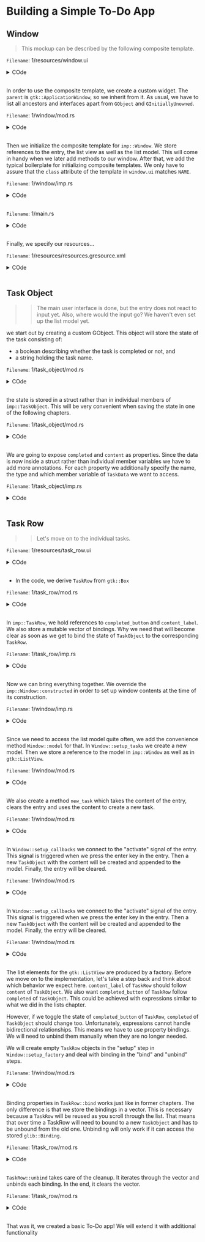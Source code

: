 # **Building a Simple To-Do App**

## **Window**

> This mockup can be described by the following composite template.

`Filename`: 1/resources/window.ui
<details>
<summary>COde</summary>

```xml
<?xml version="1.0" encoding="UTF-8"?>
<interface>
  <template class="TodoWindow" parent="GtkApplicationWindow">
    <property name="width-request">360</property>
    <property name="title" translatable="yes">To-Do</property>
    <child>
      <object class="GtkBox">
        <property name="orientation">vertical</property>
        <property name="margin-top">12</property>
        <property name="margin-bottom">12</property>
        <property name="margin-start">12</property>
        <property name="margin-end">12</property>
        <property name="spacing">6</property>
        <child>
          <object class="GtkEntry" id="entry">
            <property name="placeholder-text" translatable="yes">Enter a Task…</property>
            <property name="secondary-icon-name">list-add-symbolic</property>
          </object>
        </child>
        <child>
          <object class="GtkScrolledWindow">
            <property name="hscrollbar-policy">never</property>
            <property name="min-content-height">360</property>
            <property name="vexpand">true</property>
            <child>
              <object class="GtkListView" id="tasks_list">
                <property name="valign">start</property>
              </object>
            </child>
          </object>
        </child>
      </object>
    </child>
  </template>
</interface>

```

</details><br>

In order to use the composite template, we create a custom widget. The `parent` is `gtk::ApplicationWindow`, so we inherit from it. As usual, we have to list all ancestors and interfaces apart from `GObject` and `GInitiallyUnowned`.

`Filename`: 1/window/mod.rs
<details>
<summary>COde</summary>

```rust
glib::wrapper! {
    pub struct Window(ObjectSubclass<imp::Window>)
        @extends gtk::ApplicationWindow, gtk::Window, gtk::Widget,
        @implements gio::ActionGroup, gio::ActionMap, gtk::Accessible, gtk::Buildable,
                    gtk::ConstraintTarget, gtk::Native, gtk::Root, gtk::ShortcutManager;
}
```

</details><br>

Then we initialize the composite template for `imp::Window`. We store references to the entry, the list view as well as the list model. This will come in handy when we later add methods to our window. After that, we add the typical boilerplate for initializing composite templates. We only have to assure that the `class` attribute of the template in `window.ui` matches `NAME`.

`Filename`: 1/window/imp.rs
<details>
<summary>COde</summary>

```rust
// Object holding the state
#[derive(CompositeTemplate, Default)]
#[template(resource = "/org/gtk_rs/Todo1/window.ui")]
pub struct Window {
    #[template_child]
    pub entry: TemplateChild<Entry>,
    #[template_child]
    pub tasks_list: TemplateChild<ListView>,
    pub tasks: RefCell<Option<gio::ListStore>>,
}

// The central trait for subclassing a GObject
#[glib::object_subclass]
impl ObjectSubclass for Window {
    // `NAME` needs to match `class` attribute of template
    const NAME: &'static str = "TodoWindow";
    type Type = super::Window;
    type ParentType = gtk::ApplicationWindow;

    fn class_init(klass: &mut Self::Class) {
        klass.bind_template();
    }

    fn instance_init(obj: &InitializingObject<Self>) {
        obj.init_template();
    }
}
```

</details><br>

`Filename`: 1/main.rs
<details>
<summary>COde</summary>

```rust
fmod task_object;
mod task_row;
mod window;

use gtk::prelude::*;
use gtk::{gio, glib, Application};
use window::Window;

fn main() -> glib::ExitCode {
    // Register and include resources
    gio::resources_register_include!("todo_1.gresource")
        .expect("Failed to register resources.");

    // Create a new application
    let app = Application::builder()
        .application_id("org.gtk_rs.Todo1")
        .build();

    // Connect to "activate" signal of `app`
    app.connect_activate(build_ui);

    // Run the application
    app.run()
}

fn build_ui(app: &Application) {
    // Create a new custom window and present it
    let window = Window::new(app);
    window.present();
}
```

</details><br>

Finally, we specify our resources...

`Filename`: 1/resources/resources.gresource.xml
<details>
<summary>COde</summary>

```xml
<?xml version="1.0" encoding="UTF-8"?>
<gresources>
  <gresource prefix="/org/gtk_rs/Todo1/">
    <file compressed="true" preprocess="xml-stripblanks">task_row.ui</file>
    <file compressed="true" preprocess="xml-stripblanks">window.ui</file>
  </gresource>
</gresources>
```

</details><br>

## **Task Object**

>> The main user interface is done, but the entry does not react to input yet. Also, where would the input go? We haven't even set up the list model yet.

we start out by creating a custom GObject. This object will store the state of the task consisting of:

* a boolean describing whether the task is completed or not, and
* a string holding the task name.

`Filename`: 1/task_object/mod.rs
<details>
<summary>COde</summary>

```rust
glib::wrapper! {
    pub struct TaskObject(ObjectSubclass<imp::TaskObject>);
}

impl TaskObject {
    pub fn new(completed: bool, content: String) -> Self {
        Object::builder()
            .property("completed", completed)
            .property("content", content)
            .build()
    }
}
```

</details><br>

the state is stored in a struct rather than in individual members of `imp::TaskObject`. This will be very convenient when saving the state in one of the following chapters.

`Filename`: 1/task_object/mod.rs
<details>
<summary>COde</summary>

```rust
#[derive(Default)]
pub struct TaskData {
    pub completed: bool,
    pub content: String,
}
```

</details><br>

We are going to expose `completed` and `content` as properties. Since the data is now inside a struct rather than individual member variables we have to add more annotations. For each property we additionally specify the name, the type and which member variable of `TaskData` we want to access.

`Filename`: 1/task_object/imp.rs
<details>
<summary>COde</summary>

```rust
// Object holding the state
#[derive(Properties, Default)]
#[properties(wrapper_type = super::TaskObject)]
pub struct TaskObject {
    #[property(name = "completed", get, set, type = bool, member = completed)]
    #[property(name = "content", get, set, type = String, member = content)]
    pub data: RefCell<TaskData>,
}

// The central trait for subclassing a GObject
#[glib::object_subclass]
impl ObjectSubclass for TaskObject {
    const NAME: &'static str = "TodoTaskObject";
    type Type = super::TaskObject;
}

// Trait shared by all GObjects
#[glib::derived_properties]
impl ObjectImpl for TaskObject {}
```

</details><br>

## **Task Row**

>> Let's move on to the individual tasks.

`Filename`: 1/resources/task_row.ui
<details>
<summary>COde</summary>

```xml
<?xml version="1.0" encoding="UTF-8"?>
<interface>
  <template class="TodoTaskRow" parent="GtkBox">
    <child>
      <object class="GtkCheckButton" id="completed_button">
        <property name="margin-top">12</property>
        <property name="margin-bottom">12</property>
        <property name="margin-start">12</property>
        <property name="margin-end">12</property>
      </object>
    </child>
    <child>
      <object class="GtkLabel" id="content_label">
        <property name="margin-top">12</property>
        <property name="margin-bottom">12</property>
        <property name="margin-start">12</property>
        <property name="margin-end">12</property>
      </object>
    </child>
  </template>
</interface>
```

</details><br>

* In the code, we derive `TaskRow` from `gtk::Box`

`Filename`: 1/task_row/mod.rs
<details>
<summary>COde</summary>

```rust
glib::wrapper! {
    pub struct TaskRow(ObjectSubclass<imp::TaskRow>)
    @extends gtk::Box, gtk::Widget,
    @implements gtk::Accessible, gtk::Buildable, gtk::ConstraintTarget, gtk::Orientable;
}
```

</details><br>

In `imp::TaskRow`, we hold references to `completed_button` and `content_label`. We also store a mutable vector of bindings. Why we need that will become clear as soon as we get to bind the state of `TaskObject` to the corresponding `TaskRow`.

`Filename`: 1/task_row/imp.rs
<details>
<summary>COde</summary>

```rust
// Object holding the state
#[derive(Default, CompositeTemplate)]
#[template(resource = "/org/gtk_rs/Todo1/task_row.ui")]
pub struct TaskRow {
    #[template_child]
    pub completed_button: TemplateChild<CheckButton>,
    #[template_child]
    pub content_label: TemplateChild<Label>,
    // Vector holding the bindings to properties of `TaskObject`
    pub bindings: RefCell<Vec<Binding>>,
}

// The central trait for subclassing a GObject
#[glib::object_subclass]
impl ObjectSubclass for TaskRow {
    // `NAME` needs to match `class` attribute of template
    const NAME: &'static str = "TodoTaskRow";
    type Type = super::TaskRow;
    type ParentType = gtk::Box;

    fn class_init(klass: &mut Self::Class) {
        klass.bind_template();
    }

    fn instance_init(obj: &glib::subclass::InitializingObject<Self>) {
        obj.init_template();
    }
}
```

</details><br>

Now we can bring everything together. We override the `imp::Window::constructed` in order to set up window contents at the time of its construction.

`Filename`: 1/window/imp.rs
<details>
<summary>COde</summary>

```rust
// Trait shared by all GObjects
impl ObjectImpl for Window {
    fn constructed(&self) {
        // Call "constructed" on parent
        self.parent_constructed();

        // Setup
        let obj = self.obj();
        obj.setup_tasks();
        obj.setup_callbacks();
        obj.setup_factory();
    }
}
```

</details><br>

Since we need to access the list model quite often, we add the convenience method `Window::model` for that. In `Window::setup_tasks` we create a new model. Then we store a reference to the model in `imp::Window` as well as in `gtk::ListView`.

`Filename`: 1/window/mod.rs
<details>
<summary>COde</summary>

```rust
    fn tasks(&self) -> gio::ListStore {
        // Get state
        self.imp()
            .tasks
            .borrow()
            .clone()
            .expect("Could not get current tasks.")
    }

    fn setup_tasks(&self) {
        // Create new model
        let model = gio::ListStore::new::<TaskObject>();

        // Get state and set model
        self.imp().tasks.replace(Some(model));

        // Wrap model with selection and pass it to the list view
        let selection_model = NoSelection::new(Some(self.tasks()));
        self.imp().tasks_list.set_model(Some(&selection_model));
    }
```

</details><br>

We also create a method `new_task` which takes the content of the entry, clears the entry and uses the content to create a new task.

`Filename`: 1/window/mod.rs
<details>
<summary>COde</summary>

```rust
    fn new_task(&self) {
        // Get content from entry and clear it
        let buffer = self.imp().entry.buffer();
        let content = buffer.text().to_string();
        if content.is_empty() {
            return;
        }
        buffer.set_text("");

        // Add new task to model
        let task = TaskObject::new(false, content);
        self.tasks().append(&task);
    }
```

</details><br>

In `Window::setup_callbacks` we connect to the "activate" signal of the entry. This signal is triggered when we press the enter key in the entry. Then a new `TaskObject` with the content will be created and appended to the model. Finally, the entry will be cleared.

`Filename`: 1/window/mod.rs
<details>
<summary>COde</summary>

```rust
    fn new_task(&self) {
        // Get content from entry and clear it
        let buffer = self.imp().entry.buffer();
        let content = buffer.text().to_string();
        if content.is_empty() {
            return;
        }
        buffer.set_text("");

        // Add new task to model
        let task = TaskObject::new(false, content);
        self.tasks().append(&task);
    }
```

</details><br>

In `Window::setup_callbacks` we connect to the "activate" signal of the entry. This signal is triggered when we press the enter key in the entry. Then a new `TaskObject` with the content will be created and appended to the model. Finally, the entry will be cleared.

`Filename`: 1/window/mod.rs
<details>
<summary>COde</summary>

```rust
    fn setup_callbacks(&self) {
        // Setup callback for activation of the entry
        self.imp()
            .entry
            .connect_activate(clone!(@weak self as window => move |_| {
                window.new_task();
            }));

        // Setup callback for clicking (and the releasing) the icon of the entry
        self.imp().entry.connect_icon_release(
            clone!(@weak self as window => move |_,_| {
                window.new_task();
            }),
        );
    }
```

</details><br>

The list elements for the `gtk::ListView` are produced by a factory. Before we move on to the implementation, let's take a step back and think about which behavior we expect here. `content_label` of `TaskRow` should follow `content` of `TaskObject`. We also want `completed_button` of `TaskRow` follow `completed` of `TaskObject`. This could be achieved with expressions similar to what we did in the lists chapter.

However, if we toggle the state of `completed_button` of `TaskRow`, `completed` of `TaskObject` should change too. Unfortunately, expressions cannot handle bidirectional relationships. This means we have to use property bindings. We will need to unbind them manually when they are no longer needed.

We will create empty `TaskRow` objects in the "setup" step in `Window::setup_factory` and deal with binding in the "bind" and "unbind" steps.

`Filename`: 1/window/mod.rs
<details>
<summary>COde</summary>

```rust
    fn setup_factory(&self) {
        // Create a new factory
        let factory = SignalListItemFactory::new();

        // Create an empty `TaskRow` during setup
        factory.connect_setup(move |_, list_item| {
            // Create `TaskRow`
            let task_row = TaskRow::new();
            list_item
                .downcast_ref::<ListItem>()
                .expect("Needs to be ListItem")
                .set_child(Some(&task_row));
        });

        // Tell factory how to bind `TaskRow` to a `TaskObject`
        factory.connect_bind(move |_, list_item| {
            // Get `TaskObject` from `ListItem`
            let task_object = list_item
                .downcast_ref::<ListItem>()
                .expect("Needs to be ListItem")
                .item()
                .and_downcast::<TaskObject>()
                .expect("The item has to be an `TaskObject`.");

            // Get `TaskRow` from `ListItem`
            let task_row = list_item
                .downcast_ref::<ListItem>()
                .expect("Needs to be ListItem")
                .child()
                .and_downcast::<TaskRow>()
                .expect("The child has to be a `TaskRow`.");

            task_row.bind(&task_object);
        });

        // Tell factory how to unbind `TaskRow` from `TaskObject`
        factory.connect_unbind(move |_, list_item| {
            // Get `TaskRow` from `ListItem`
            let task_row = list_item
                .downcast_ref::<ListItem>()
                .expect("Needs to be ListItem")
                .child()
                .and_downcast::<TaskRow>()
                .expect("The child has to be a `TaskRow`.");

            task_row.unbind();
        });

        // Set the factory of the list view
        self.imp().tasks_list.set_factory(Some(&factory));
    }
```

</details><br>

Binding properties in `TaskRow::bind` works just like in former chapters. The only difference is that we store the bindings in a vector. This is necessary because a `TaskRow` will be reused as you scroll through the list. That means that over time a TaskRow will need to bound to a new `TaskObject` and has to be unbound from the old one. Unbinding will only work if it can access the stored `glib::Binding`.

`Filename`: 1/task_row/mod.rs
<details>
<summary>COde</summary>

```rust
    pub fn bind(&self, task_object: &TaskObject) {
        // Get state
        let completed_button = self.imp().completed_button.get();
        let content_label = self.imp().content_label.get();
        let mut bindings = self.imp().bindings.borrow_mut();

        // Bind `task_object.completed` to `task_row.completed_button.active`
        let completed_button_binding = task_object
            .bind_property("completed", &completed_button, "active")
            .bidirectional()
            .sync_create()
            .build();
        // Save binding
        bindings.push(completed_button_binding);

        // Bind `task_object.content` to `task_row.content_label.label`
        let content_label_binding = task_object
            .bind_property("content", &content_label, "label")
            .sync_create()
            .build();
        // Save binding
        bindings.push(content_label_binding);

        // Bind `task_object.completed` to `task_row.content_label.attributes`
        let content_label_binding = task_object
            .bind_property("completed", &content_label, "attributes")
            .sync_create()
            .transform_to(|_, active| {
                let attribute_list = AttrList::new();
                if active {
                    // If "active" is true, content of the label will be strikethrough
                    let attribute = AttrInt::new_strikethrough(true);
                    attribute_list.insert(attribute);
                }
                Some(attribute_list.to_value())
            })
            .build();
        // Save binding
        bindings.push(content_label_binding);
    }
```

</details><br>

`TaskRow::unbind` takes care of the cleanup. It iterates through the vector and unbinds each binding. In the end, it clears the vector.

`Filename`: 1/task_row/mod.rs
<details>
<summary>COde</summary>

```rust
    pub fn unbind(&self) {
        // Unbind all stored bindings
        for binding in self.imp().bindings.borrow_mut().drain(..) {
            binding.unbind();
        }
    }
```

</details><br>

That was it, we created a basic To-Do app! We will extend it with additional functionality